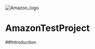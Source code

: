 ![Amazon_logo](https://github.com/tayfundaldik/AmazonTestProject/assets/79011413/ed891787-3fe2-4315-b5de-8c0ac2d3ef21)

# AmazonTestProject

##Introduction

